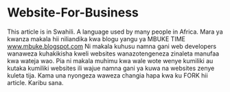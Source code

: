 # Website-For-Business
This article is in Swahili. A language used by many people in Africa.
Mara ya kwanza makala hii niliandika kwa blogu yangu ya MBUKE TIME www.mbuke.blogspot.com
Ni makala kuhusu namna gani web developers wanaweza kuhakikisha kweli websites wanazotengeneza zinaleta manufaa kwa wateja wao.
Pia ni makala muhimu kwa wale wote wenye kumiliki au kutaka kumiliki websites ili wajue namna gani ya kuwa na websites zenye kuleta tija.
Kama una nyongeza waweza changia hapa kwa ku FORK hii article. 
Karibu sana.
